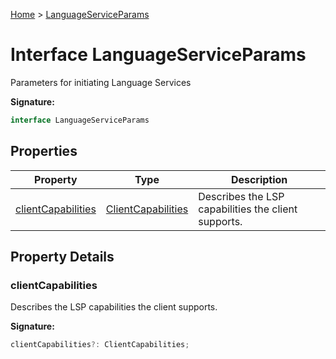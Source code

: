[Home](../index.md) &gt; [LanguageServiceParams](./languageserviceparams.md)

# Interface LanguageServiceParams

Parameters for initiating Language Services

<b>Signature:</b>

```typescript
interface LanguageServiceParams 
```

## Properties

|  Property | Type | Description |
|  --- | --- | --- |
|  [clientCapabilities](./languageserviceparams.md#clientCapabilities-property) | [ClientCapabilities](./clientcapabilities.md) | Describes the LSP capabilities the client supports. |

## Property Details

<a id="clientCapabilities-property"></a>

### clientCapabilities

Describes the LSP capabilities the client supports.

<b>Signature:</b>

```typescript
clientCapabilities?: ClientCapabilities;
```
